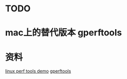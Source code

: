 # TODO

# mac上的替代版本 gperftools
# 资料
[linux perf tools demo](http://www.brendangregg.com/perf.html)
[gperftools](https://github.com/gperftools/gperftools)